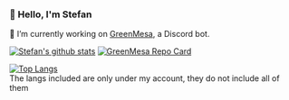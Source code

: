 ### 👋 Hello, I'm Stefan

🔭 I’m currently working on [GreenMesa](https://github.com/enigmadigm/greenmesa), a Discord bot.


[![Stefan's github stats](https://github-readme-stats.vercel.app/api?username=GalaxySH&show_icons=true&include_all_commits=false&theme=radical&hide_title=false&count_private=true&hide=stars&bg_color=30,e96443,904e95&title_color=fff&text_color=fff)](https://github.com/GalaxySH)
[![GreenMesa Repo Card](https://github-readme-stats.vercel.app/api/pin?username=EnigmaDigm&repo=GreenMesa&icon_color=f9f9f9&bg_color=30,e96443,904e95&title_color=fff&text_color=fff)](https://github.com/enigmadigm/GreenMesa)

[![Top Langs](https://github-readme-stats.vercel.app/api/top-langs/?username=GalaxySH&langs_count=10&title_color=fff&text_color=9f9f9f&bg_color=181A1B)](https://github.com/GalaxySH)
<br>The langs included are only under my account, they do not include all of them

<!--
**GalaxySH/GalaxySH** is a ✨ _special_ ✨ repository because its `README.md` (this file) appears on your GitHub profile.

Here are some ideas to get you started:

- 🔭 I’m currently working on ...
- 🌱 I’m currently learning ...
- 👯 I’m looking to collaborate on ...
- 🤔 I’m looking for help with ...
- 💬 Ask me about ...
- 📫 How to reach me: ...
- 😄 Pronouns: ...
- ⚡ Fun fact: ...
-->
